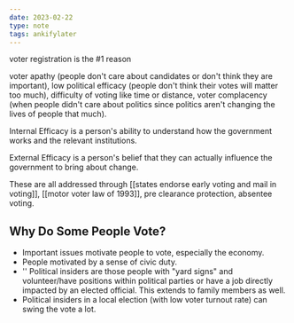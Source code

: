 ```yaml
---
date: 2023-02-22
type: note
tags: ankifylater
---
```


voter registration is the #1 reason

voter apathy (people don't care about candidates or don't think they are important), low political efficacy (people don't think their votes will matter too much), difficulty of voting like time or distance, voter complacency (when people didn't care about politics since politics aren't changing the lives of people that much).

Internal Efficacy is a person's ability to understand how the government works and the relevant institutions.

External Efficacy is a person's belief that they can actually influence the government to bring about change.

These are all addressed through [[states endorse early voting and mail in voting]], [[motor voter law of 1993]], pre clearance protection, absentee voting.

## Why Do Some People Vote?
- Important issues motivate people to vote, especially the economy.
- People motivated by a sense of civic duty.
- '' Political insiders are those people with "yard signs" and volunteer/have positions within political parties or have a job directly impacted by an elected official. This extends to family members as well.
- Political insiders in a local election (with low voter turnout rate) can swing the vote a lot.

